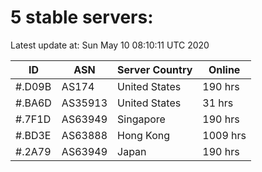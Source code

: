 # 5 stable servers:

Latest update at: Sun May 10 08:10:11 UTC 2020

| ID | ASN | Server Country | Online |
| -- | --- | -------------- | ------ |
| #.D09B | AS174 | United States | 190 hrs |
| #.BA6D | AS35913 | United States | 31 hrs |
| #.7F1D | AS63949 | Singapore | 190 hrs |
| #.BD3E | AS63888 | Hong Kong | 1009 hrs |
| #.2A79 | AS63949 | Japan | 190 hrs |

